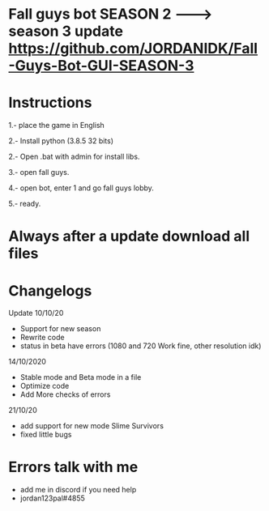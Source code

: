 # Fall guys bot SEASON 2 ---> season 3 update https://github.com/JORDANIDK/Fall-Guys-Bot-GUI-SEASON-3

# Instructions

1.- place the game in English

2.- Install python (3.8.5 32 bits)

2.- Open .bat with admin for install libs.

3.- open fall guys.

4.- open bot, enter 1 and go fall guys lobby.

5.- ready.

# Always after a update download all files 

# Changelogs
Update 
10/10/20
- Support for new season
- Rewrite code
- status in beta have errors (1080 and 720 Work fine, other resolution idk)

14/10/2020
- Stable mode and Beta mode in a file
- Optimize code
- Add More checks of errors

21/10/20
- add support for new mode Slime Survivors
- fixed little bugs


# Errors talk with me
- add me in discord if you need help
- jordan123pal#4855

